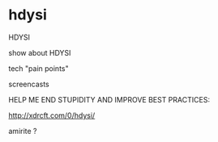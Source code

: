# hdysi
HDYSI

show about HDYSI

tech "pain points"

screencasts

HELP ME END STUPIDITY AND IMPROVE BEST PRACTICES:

http://xdrcft.com/0/hdysi/

amirite ?
